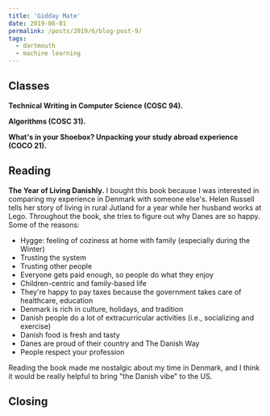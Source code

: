 ```yaml
---
title: 'Gidday Mate'
date: 2019-06-01
permalink: /posts/2019/6/blog-post-9/
tags:
  - dartmouth
  - machine learning
---
```



Classes
------
**Technical Writing in Computer Science (COSC 94).**

**Algorithms (COSC 31).** 

**What's in your Shoebox? Unpacking your study abroad experience (COCO 21).**

Reading
------

**The Year of Living Danishly.** I bought this book because I was interested in comparing my experience in Denmark with someone else's. Helen Russell tells her story of living in rural Jutland for a year while her husband works at Lego. Throughout the book, she tries to figure out why Danes are so happy. Some of the reasons:

* Hygge: feeling of coziness at home with family (especially during the Winter)
* Trusting the system
* Trusting other people
* Everyone gets paid enough, so people do what they enjoy
* Children-centric and family-based life
* They're happy to pay taxes because the government takes care of healthcare, education
* Denmark is rich in culture, holidays, and tradition
* Danish people do a lot of extracurricular activities (i.e., socializing and exercise)
* Danish food is fresh and tasty
* Danes are proud of their country and The Danish Way
* People respect your profession

Reading the book made me nostalgic about my time in Denmark, and I think it would be really helpful to bring "the Danish vibe" to the US. 

Closing
------







